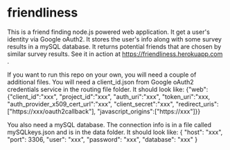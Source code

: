 # friendliness

This is a friend finding node.js powered web application.  It get a user's identity via Google oAuth2.  It stores the user's info along with some survey results in a mySQL database.  It returns potential friends that are chosen by similar survey results.  See it in action at https://friendliness.herokuapp.com .

If you want to run this repo on your own, you will need a couple of additional files.  You will need a client_id.json from Google oAuth2 credentials service in the routing file folder.  It should look like: 
{"web":
{"client_id":"xxx",
"project_id":"xxx",
"auth_uri":"xxx",
"token_uri":"xxx,
"auth_provider_x509_cert_url":"xxx",
"client_secret":"xxx",
"redirect_uris":["https://xxx/oauth2callback"],
"javascript_origins":["https://xxx"]}}

You also need a mySQL database.  The connection info is in a file called mySQLkeys.json and is in the data folder.  It should look like: 
{
    "host": "xxx",
    "port": 3306,
    "user": "xxx",
    "password": "xxx",
    "database": "xxx"
}
